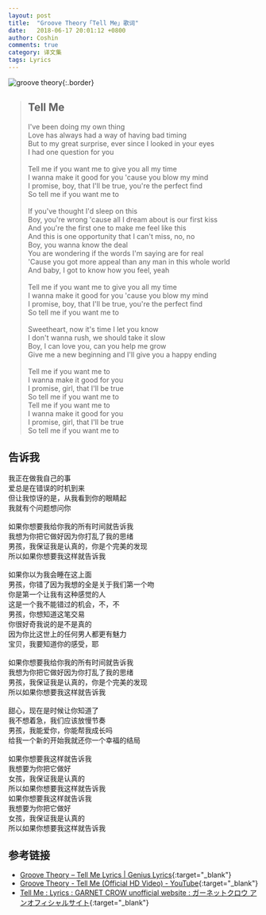 ```yaml
---
layout: post
title:  "Groove Theory「Tell Me」歌词"
date:   2018-06-17 20:01:12 +0800
author: Coshin
comments: true
category: 译文集
tags: Lyrics
---
```

![groove theory](https://is1-ssl.mzstatic.com/image/thumb/Music/v4/dd/5c/4d/dd5c4d8d-9ca9-9d0b-e0fe-4cad0476c7ba/source/600x600bb.jpg){:.border}

<blockquote class="original">
  <h2>Tell Me</h2>
  <p>
    I've been doing my own thing<br>
    Love has always had a way of having bad timing<br>
    But to my great surprise, ever since I looked in your eyes<br>
    I had one question for you<br>
    <br>
    Tell me if you want me to give you all my time<br>
    I wanna make it good for you 'cause you blow my mind<br>
    I promise, boy, that I'll be true, you're the perfect find<br>
    So tell me if you want me to<br>
    <br>
    If you've thought I'd sleep on this<br>
    Boy, you're wrong 'cause all I dream about is our first kiss<br>
    And you're the first one to make me feel like this<br>
    And this is one opportunity that I can't miss, no, no<br>
    Boy, you wanna know the deal<br>
    You are wondering if the words I'm saying are for real<br>
    'Cause you got more appeal than any man in this whole world<br>
    And baby, I got to know how you feel, yeah<br>
    <br>
    Tell me if you want me to give you all my time<br>
    I wanna make it good for you 'cause you blow my mind<br>
    I promise, boy, that I'll be true, you're the perfect find<br>
    So tell me if you want me to<br>
    <br>
    Sweetheart, now it's time I let you know<br>
    I don't wanna rush, we should take it slow<br>
    Boy, I can love you, can you help me grow<br>
    Give me a new beginning and I'll give you a happy ending<br>
    <br>
    Tell me if you want me to<br>
    I wanna make it good for you<br>
    I promise, girl, that I'll be true<br>
    So tell me if you want me to<br>
    Tell me if you want me to<br>
    I wanna make it good for you<br>
    I promise, girl, that I'll be true<br>
    So tell me if you want me to
  </p>
</blockquote>

<div class="translation">
  <h2>告诉我</h2>
  <p>
    我正在做我自己的事<br>
    爱总是在错误的时机到来<br>
    但让我惊讶的是，从我看到你的眼睛起<br>
    我就有个问题想问你<br>
    <br>
    如果你想要我给你我的所有时间就告诉我<br>
    我想为你把它做好因为你打乱了我的思绪<br>
    男孩，我保证我是认真的，你是个完美的发现<br>
    所以如果你想要我这样就告诉我<br>
    <br>
    如果你以为我会睡在这上面<br>
    男孩，你错了因为我想的全是关于我们第一个吻<br>
    你是第一个让我有这种感觉的人<br>
    这是一个我不能错过的机会，不，不<br>
    男孩，你想知道这笔交易<br>
    你很好奇我说的是不是真的<br>
    因为你比这世上的任何男人都更有魅力<br>
    宝贝，我要知道你的感受，耶<br>
    <br>
    如果你想要我给你我的所有时间就告诉我<br>
    我想为你把它做好因为你打乱了我的思绪<br>
    男孩，我保证我是认真的，你是个完美的发现<br>
    所以如果你想要我这样就告诉我<br>
    <br>
    甜心，现在是时候让你知道了<br>
    我不想着急，我们应该放慢节奏<br>
    男孩，我能爱你，你能帮我成长吗<br>
    给我一个新的开始我就还你一个幸福的结局<br>
    <br>
    如果你想要我这样就告诉我<br>
    我想要为你把它做好<br>
    女孩，我保证我是认真的<br>
    所以如果你想要我这样就告诉我<br>
    如果你想要我这样就告诉我<br>
    我想要为你把它做好<br>
    女孩，我保证我是认真的<br>
    所以如果你想要我这样就告诉我
  </p>
</div>

## 参考链接

* [Groove Theory – Tell Me Lyrics \| Genius Lyrics](https://genius.com/Groove-theory-tell-me-lyrics){:target="_blank"}
* [Groove Theory - Tell Me (Official HD Video) - YouTube](https://youtu.be/THtqUDitQ4I){:target="_blank"}
* [Tell Me : Lyrics : GARNET CROW unofficial website : ガーネットクロウ アンオフィシャルサイト](https://ganekuro.github.io/lyrics/featuring/Tell-Me.html){:target="_blank"}
